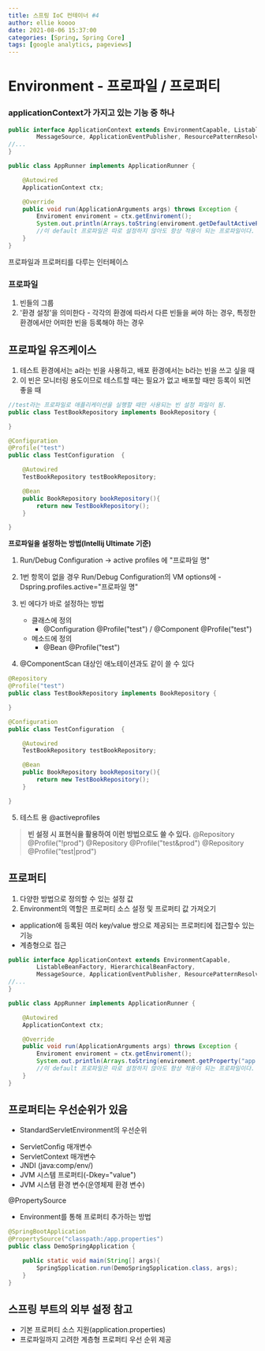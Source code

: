 ```yaml
---
title: 스프링 IoC 컨테이너 #4
author: ellie koooo
date: 2021-08-06 15:37:00 
categories: [Spring, Spring Core]
tags: [google analytics, pageviews]
---
```


# Environment - 프로파일 / 프로퍼티

### applicationContext가 가지고 있는 기능 중 하나

```java
public interface ApplicationContext extends EnvironmentCapable, ListableBeanFactory, HierarchicalBeanFactory,
		MessageSource, ApplicationEventPublisher, ResourcePatternResolver {
//...
}

public class AppRunner implements ApplicationRunner {

    @Autowired
    ApplicationContext ctx;

    @Override
    public void run(ApplicationArguments args) throws Exception {
        Enviroment enviroment = ctx.getEnviroment();
        System.out.println(Arrays.toString(enviroment.getDefaultActiveProfiles()));
        //이 default 프로파일은 따로 설정하지 않아도 항상 적용이 되는 프로파일이다. 지금까지 우리가 만들고 등록했던 빈들도 전부 이 환경설정에 속한다.
    }
}
```
프로파일과 프로퍼티를 다루는 인터페이스

### 프로파일
1) 빈들의 그룹
2) '환경 설정'을 의미한다 - 각각의 환경에 따라서 다른 빈들을 써야 하는 경우, 특정한 환경에서만 어떠한 빈을 등록해야 하는 경우

## 프로파일 유즈케이스
1) 테스트 환경에서는 a라는 빈을 사용하고, 배포 환경에서는 b라는 빈을 쓰고 싶을 때
2) 이 빈은 모니터링 용도이므로 테스트할 때는 필요가 없고 배포할 때만 등록이 되면 좋을 때

```java
//test라는 프로파일로 애플리케이션을 실행할 때만 사용되는 빈 설정 파일이 됨.
public class TestBookRepository implements BookRepository {

}

@Configuration
@Profile("test")
public class TestConfiguration  {

    @Autowired
    TestBookRepository testBookRepository;

    @Bean
    public BookRepository bookRepository(){
        return new TestBookRepository();
    }

}
```

**프로파일을 설정하는 방법(Intellij Ultimate 기준)**

1) Run/Debug Configuration -> active profiles 에 "프로파일 명"

2) 1번 항목이 없을 경우 Run/Debug Configuration의 VM options에 -Dspring.profiles.active="프로파일 명"

3) 빈 에다가 바로 설정하는 방법
    * 클래스에 정의
        - @Configuration @Profile("test") / @Component @Profile("test")
    * 메소드에 정의
        - @Bean @Profile("test")
4) @ComponentScan 대상인 애노테이션과도 같이 쓸 수 있다

```java
@Repository
@Profile("test")
public class TestBookRepository implements BookRepository {

}

@Configuration
public class TestConfiguration  {

    @Autowired
    TestBookRepository testBookRepository;

    @Bean
    public BookRepository bookRepository(){
        return new TestBookRepository();
    }

}
```

5) 테스트 용 @activeprofiles

> **빈 설정 시 표현식을 활용하여 이런 방법으로도 쓸 수 있다.**
> @Repository @Profile("!prod")
> @Repository @Profile("test&prod")
> @Repository @Profile("test|prod")

## 프로퍼티
1) 다양한 방법으로 정의할 수 있는 설정 값
2) Environment의 역할은 프로퍼티 소스 설정 및 프로퍼티 값 가져오기


* application에 등록된 여러 key/value 쌍으로 제공되는 프로퍼티에 접근할수 있는 기능
* 계층형으로 접근

```java
public interface ApplicationContext extends EnvironmentCapable,
        ListableBeanFactory, HierarchicalBeanFactory,
		MessageSource, ApplicationEventPublisher, ResourcePatternResolver {
//...
}

public class AppRunner implements ApplicationRunner {

    @Autowired
    ApplicationContext ctx;

    @Override
    public void run(ApplicationArguments args) throws Exception {
        Enviroment enviroment = ctx.getEnviroment();
        System.out.println(Arrays.toString(enviroment.getProperty("app.name")));
        //이 default 프로파일은 따로 설정하지 않아도 항상 적용이 되는 프로파일이다. 지금까지 우리가 만들고 등록했던 빈들도 전부 이 환경설정에 속한다.
    }
}
```


## 프로퍼티는 우선순위가 있음

* StandardServletEnvironment의 우선순위
 - ServletConfig 매개변수
 - ServletContext 매개변수
 - JNDI (java:comp/env/)
 - JVM 시스템 프로퍼티(-Dkey="value")
 - JVM 시스템 환경 변수(운영체제 환경 변수)

@PropertySource
 - Environment를 통해 프로퍼티 추가하는 방법

```java
@SpringBootApplication
@PropertySource("classpath:/app.properties")
public class DemoSpringApplication {

    public static void main(String[] args){
        SpringSpplication.run(DemoSpringSpplication.class, args);
    }
}
```

## 스프링 부트의 외부 설정 참고
* 기본 프로퍼티 소스 지원(application.properties)
* 프로파일까지 고려한 계층형 프로퍼티 우선 순위 제공














